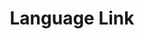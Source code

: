 ---
layout: work-single
title: Language Link
year: 2014
link: "http://languagelinkcv.com"
image: ll.jpg
tags: Wordpress
description: 
role:  Front-End Developer
published: false
---